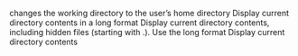 changes the working directory to the user’s home directory
Display current directory contents in a long format
Display current directory contents, including hidden files (starting with .). Use the long format
Display current directory contents
